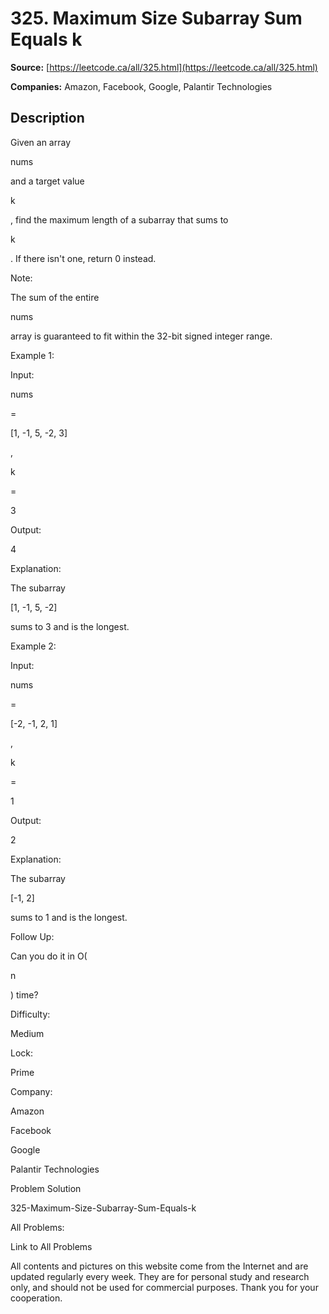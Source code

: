 # 325. Maximum Size Subarray Sum Equals k

**Source:** [https://leetcode.ca/all/325.html](https://leetcode.ca/all/325.html)

**Companies:** Amazon, Facebook, Google, Palantir Technologies

## Description

Given an array

nums

and a target value

k

, find the maximum length of a subarray
        that sums to

k

. If there isn't one, return 0 instead.

Note:

The sum of the entire

nums

array is guaranteed to fit within the 32-bit signed
        integer range.

Example 1:

Input:

nums

=

[1, -1, 5, -2, 3]

,

k

=

3

Output:

4

Explanation:

The subarray

[1, -1, 5, -2]

sums to 3 and is the longest.

Example 2:

Input:

nums

=

[-2, -1, 2, 1]

,

k

=

1

Output:

2

Explanation:

The subarray

[-1, 2]

sums to 1 and is the longest.

Follow Up:

Can you do it in O(

n

) time?

Difficulty:

Medium

Lock:

Prime

Company:

Amazon

Facebook

Google

Palantir Technologies

Problem Solution

325-Maximum-Size-Subarray-Sum-Equals-k

All Problems:

Link to All Problems

All contents and pictures on this website come from the Internet and are updated regularly every week. They are for personal study and research only, and should not be used for commercial purposes. Thank you for your cooperation.

